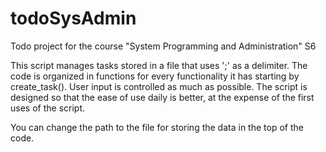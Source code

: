 # todoSysAdmin
Todo project for the course "System Programming and Administration" S6

This script manages tasks stored in a file that uses ';' as a delimiter.
The code is organized in functions for every functionality it has starting by create_task().
User input is controlled as much as possible.
The script is designed so that the ease of use daily is better, at the expense of the first uses of the script.

You can change the path to the file for storing the data in the top of the code.
